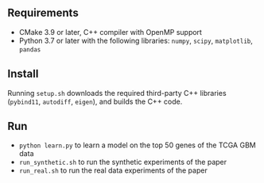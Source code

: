 Requirements
------------
* CMake 3.9 or later, C++ compiler with OpenMP support
* Python 3.7 or later with the following libraries: `numpy`, `scipy`, `matplotlib`, `pandas`

Install
-------
Running `setup.sh` downloads the required third-party C++ libraries (`pybind11`, `autodiff`, `eigen`), and builds the C++ code.

Run
---
* `python learn.py` to learn a model on the top 50 genes of the TCGA GBM data
* `run_synthetic.sh` to run the synthetic experiments of the paper
* `run_real.sh` to run the real data experiments of the paper